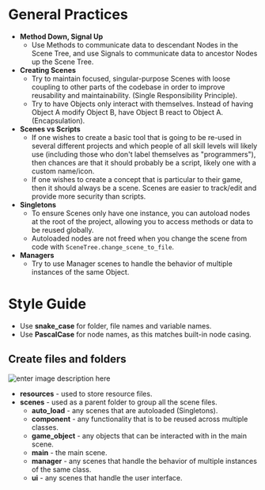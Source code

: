 # General Practices

 - **Method Down, Signal Up**
	 - Use Methods to communicate data to descendant Nodes in the Scene Tree, and use Signals to communicate data to ancestor Nodes up the Scene Tree.
 - **Creating Scenes**
	 - Try to maintain focused, singular-purpose Scenes with loose coupling to other parts of the codebase in order to improve reusability and maintainability. (Single Responsibility Principle).
	 - Try to have Objects only interact with themselves. Instead of having Object A modify Object B, have Object B react to Object A. (Encapsulation).   
 - **Scenes vs Scripts**
	 - If one wishes to create a basic tool that is going to be re-used in several different projects and which people of all skill levels will likely use (including those who don't label themselves as "programmers"), then chances are that it should probably be a script, likely one with a custom name/icon.
	 - If one wishes to create a concept that is particular to their game, then it should always be a scene. Scenes are easier to track/edit and provide more security than scripts.
 - **Singletons**
	 - To ensure Scenes only have one instance, you can autoload nodes at the root of the project, allowing you to access methods or data to be reused globally.
	 - Autoloaded nodes are not freed when you change the scene from code with `SceneTree.change_scene_to_file`.
 - **Managers** 
	 - Try to use Manager scenes to handle the behavior of multiple instances of the same Object. 
	 
# Style Guide

 - Use **snake_case** for folder, file names and variable names.
 - Use  **PascalCase**  for node names, as this matches built-in node casing.

## Create files and folders

![enter image description here](https://i.imgur.com/dxYiYTk.png)

 - **resources** - used to store resource files.
 - **scenes** - used as a parent folder to group all the scene files. 
	 - **auto_load** - any scenes that are autoloaded (Singletons).
	 - **component** - any functionality that is to be reused across multiple classes.
	 - **game_object** - any objects that can be interacted with in the main scene.
	 - **main** - the main scene.
	 - **manager** - any scenes that handle the behavior of multiple instances of the same class. 
	 - **ui** - any scenes that handle the user interface.

